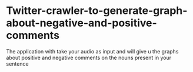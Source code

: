 # Twitter-crawler-to-generate-graph-about-negative-and-positive-comments
The application with take your audio as input and will give u the graphs about positive and negative comments on the nouns present in your sentence
